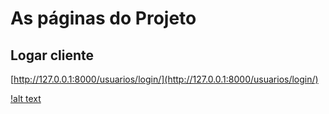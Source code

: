 



# As páginas do Projeto





## Logar cliente 
[http://127.0.0.1:8000/usuarios/login/](http://127.0.0.1:8000/usuarios/login/)

[!alt text](text/logar.png)